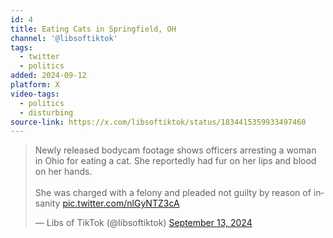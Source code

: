 ```yaml
---
id: 4
title: Eating Cats in Springfield, OH
channel: '@libsoftiktok'
tags:
  - twitter
  - politics
added: 2024-09-12
platform: X
video-tags:
  - politics
  - disturbing
source-link: https://x.com/libsoftiktok/status/1834415359933497460
---
```


<blockquote class="twitter-tweet" data-media-max-width="560"><p lang="en" dir="ltr">Newly released bodycam footage shows officers arresting a woman in Ohio for eating a cat. She reportedly had fur on her lips and blood on her hands.<br><br>She was charged with a felony and pleaded not guilty by reason of insanity <a href="https://t.co/nlGyNTZ3cA">pic.twitter.com/nlGyNTZ3cA</a></p>&mdash; Libs of TikTok (@libsoftiktok) <a href="https://twitter.com/libsoftiktok/status/1834415359933497460?ref_src=twsrc%5Etfw">September 13, 2024</a></blockquote> <script async src="https://platform.twitter.com/widgets.js" charset="utf-8"></script>
